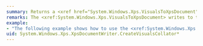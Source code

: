 ```yaml
---
summary: Returns a <xref href="System.Windows.Xps.VisualsToXpsDocument"></xref> that can write <xref href="System.Windows.Media.Visual"></xref> objects to a document or print queue.
remarks: The <xref:System.Windows.Xps.VisualsToXpsDocument> writes to the same target <xref:System.Windows.Xps.Packaging.XpsDocument> or <xref:System.Printing.PrintQueue> as the <xref:System.Windows.Xps.XpsDocumentWriter> that creates the <xref:System.Windows.Xps.VisualsToXpsDocument>.
example:
- "The following example shows how to use the <xref:System.Windows.Xps.XpsDocumentWriter.CreateVisualsCollator%2A> method.  \n  \n [!code-csharp[XpsSave#CreateAndWriteToVisualsCollator](~/samples/snippets/csharp/VS_Snippets_Wpf/XpsSave/CSharp/XpsSaveHelper.cs#createandwritetovisualscollator)]\n [!code-vb[XpsSave#CreateAndWriteToVisualsCollator](~/samples/snippets/visualbasic/VS_Snippets_Wpf/XpsSave/visualbasic/xpssavehelper.vb#createandwritetovisualscollator)]"
uid: System.Windows.Xps.XpsDocumentWriter.CreateVisualsCollator*
---
```

